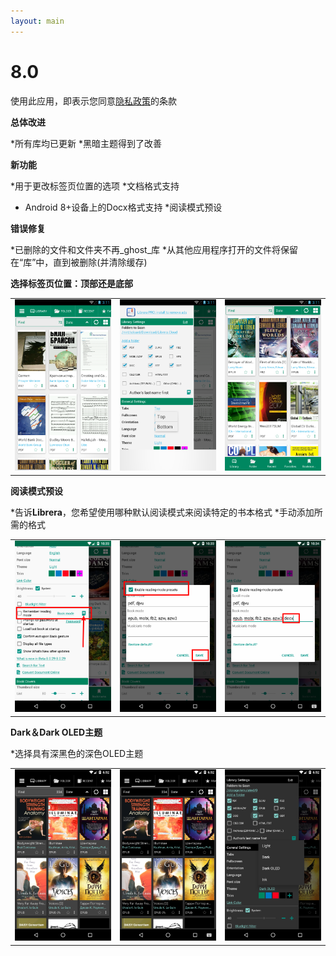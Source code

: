 ```yaml
---
layout: main
---
```


# 8.0

使用此应用，即表示您同意[隐私政策](/PrivacyPolicy/zh)的条款

**总体改进**

*所有库均已更新
*黑暗主题得到了改善

**新功能**

*用于更改标签页位置的选项
*文档格式支持
* Android 8+设备上的Docx格式支持
*阅读模式预设

**错误修复**

*已删除的文件和文件夹不再_ghost_库
*从其他应用程序打开的文件将保留在“库”中，直到被删除(并清除缓存)

**选择标签页位置：顶部还是底部**

||||
|-|-|-|
|![](2.png)|![](3.png)|![](1.png)|

**阅读模式预设**

*告诉**Librera**，您希望使用哪种默认阅读模式来阅读特定的书本格式
*手动添加所需的格式

||||
|-|-|-|
|![](4.png)|![](5.png)|![](6.png)|

**Dark＆Dark OLED主题**

*选择具有深黑色的深色OLED主题

||||
|-|-|-|
|![](9.png)|![](8.png)|![](7.png)|

